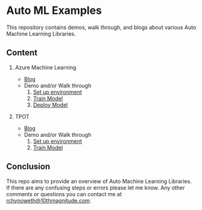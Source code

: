 # Auto ML Examples
This repository contains demos, walk through, and blogs about various Auto Machine Learning Libraries. 


## Content
1. Azure Machine Learning
    - [Blog](https://ryansdataspot.com/2019/03/01/auto-machine-learning-with-azure-machine-learning/)
    - Demo and/or Walk through
        1. [Set up environment](./AzureML/walkthrough/01_EnvironmentSetup.md)
        1. [Train Model](./AzureML/walkthrough/02_TrainModel.md)
        1. [Deploy Model](./AzureML/walkthrough/03_DeployModel.md)

1. TPOT
    - [Blog](.)
    - Demo and/or Walk through
        1. [Set up environment]()
        1. [Train Model]()



## Conclusion
This repo aims to provide an overview of Auto Machine Learning Libraries. If there are any confusing steps or errors please let me know. Any other comments or questions you can contact me at rchynoweth@10thmagnitude.com. 